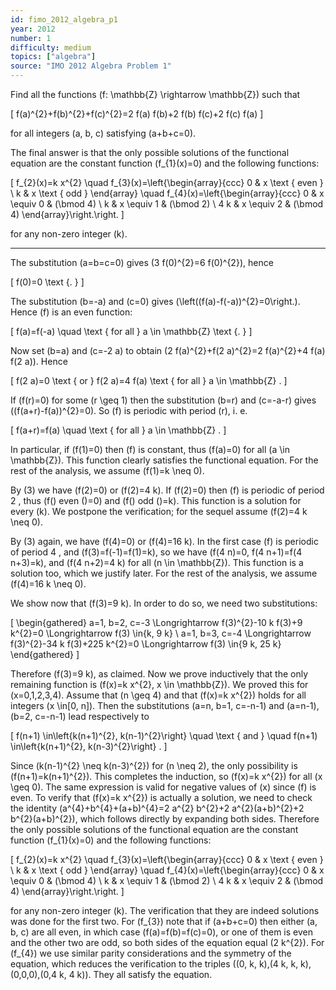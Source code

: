 ```yaml
---
id: fimo_2012_algebra_p1
year: 2012
number: 1
difficulty: medium
topics: ["algebra"]
source: "IMO 2012 Algebra Problem 1"
---
```


Find all the functions \(f: \mathbb{Z} \rightarrow \mathbb{Z}\) such that

\[
f(a)^{2}+f(b)^{2}+f(c)^{2}=2 f(a) f(b)+2 f(b) f(c)+2 f(c) f(a)
\]

for all integers \(a, b, c\) satisfying \(a+b+c=0\).

The final answer is that the only possible solutions of the functional equation are the constant function \(f_{1}(x)=0\) and the following functions:

\[
f_{2}(x)=k x^{2} \quad f_{3}(x)=\left\{\begin{array}{ccc}
0 & x \text { even } \\
k & x \text { odd }
\end{array} \quad f_{4}(x)=\left\{\begin{array}{ccc}
0 & x \equiv 0 & (\bmod 4) \\
k & x \equiv 1 & (\bmod 2) \\
4 k & x \equiv 2 & (\bmod 4)
\end{array}\right.\right.
\]

for any non-zero integer \(k\).

---
The substitution \(a=b=c=0\) gives \(3 f(0)^{2}=6 f(0)^{2}\), hence

\[
f(0)=0 \text {. }
\]

The substitution \(b=-a\) and \(c=0\) gives \(\left((f(a)-f(-a))^{2}=0\right.\). Hence \(f\) is an even function:

\[
f(a)=f(-a) \quad \text { for all } a \in \mathbb{Z} \text {. }
\]

Now set \(b=a\) and \(c=-2 a\) to obtain \(2 f(a)^{2}+f(2 a)^{2}=2 f(a)^{2}+4 f(a) f(2 a)\). Hence

\[
f(2 a)=0 \text { or } f(2 a)=4 f(a) \text { for all } a \in \mathbb{Z} .
\]

If \(f(r)=0\) for some \(r \geq 1\) then the substitution \(b=r\) and \(c=-a-r\) gives \((f(a+r)-f(a))^{2}=0\). So \(f\) is periodic with period \(r\), i. e.

\[
f(a+r)=f(a) \quad \text { for all } a \in \mathbb{Z} .
\]

In particular, if \(f(1)=0\) then \(f\) is constant, thus \(f(a)=0\) for all \(a \in \mathbb{Z}\). This function clearly satisfies the functional equation. For the rest of the analysis, we assume \(f(1)=k \neq 0\).

By (3) we have \(f(2)=0\) or \(f(2)=4 k\). If \(f(2)=0\) then \(f\) is periodic of period 2 , thus \(f(\) even \()=0\) and \(f(\) odd \()=k\). This function is a solution for every \(k\). We postpone the verification; for the sequel assume \(f(2)=4 k \neq 0\).

By (3) again, we have \(f(4)=0\) or \(f(4)=16 k\). In the first case \(f\) is periodic of period 4 , and \(f(3)=f(-1)=f(1)=k\), so we have \(f(4 n)=0, f(4 n+1)=f(4 n+3)=k\), and \(f(4 n+2)=4 k\) for all \(n \in \mathbb{Z}\). This function is a solution too, which we justify later. For the rest of the analysis, we assume \(f(4)=16 k \neq 0\).

We show now that \(f(3)=9 k\). In order to do so, we need two substitutions:

\[
\begin{gathered}
a=1, b=2, c=-3 \Longrightarrow f(3)^{2}-10 k f(3)+9 k^{2}=0 \Longrightarrow f(3) \in\{k, 9 k\} \\
a=1, b=3, c=-4 \Longrightarrow f(3)^{2}-34 k f(3)+225 k^{2}=0 \Longrightarrow f(3) \in\{9 k, 25 k\}
\end{gathered}
\]

Therefore \(f(3)=9 k\), as claimed. Now we prove inductively that the only remaining function is \(f(x)=k x^{2}, x \in \mathbb{Z}\). We proved this for \(x=0,1,2,3,4\). Assume that \(n \geq 4\) and that \(f(x)=k x^{2}\) holds for all integers \(x \in[0, n]\). Then the substitutions \(a=n, b=1, c=-n-1\) and \(a=n-1\), \(b=2, c=-n-1\) lead respectively to

\[
f(n+1) \in\left\{k(n+1)^{2}, k(n-1)^{2}\right\} \quad \text { and } \quad f(n+1) \in\left\{k(n+1)^{2}, k(n-3)^{2}\right\} .
\]

Since \(k(n-1)^{2} \neq k(n-3)^{2}\) for \(n \neq 2\), the only possibility is \(f(n+1)=k(n+1)^{2}\). This completes the induction, so \(f(x)=k x^{2}\) for all \(x \geq 0\). The same expression is valid for negative values of \(x\) since \(f\) is even. To verify that \(f(x)=k x^{2}\) is actually a solution, we need to check the identity \(a^{4}+b^{4}+(a+b)^{4}=2 a^{2} b^{2}+2 a^{2}(a+b)^{2}+2 b^{2}(a+b)^{2}\), which follows directly by expanding both sides. Therefore the only possible solutions of the functional equation are the constant function \(f_{1}(x)=0\) and the following functions:

\[
f_{2}(x)=k x^{2} \quad f_{3}(x)=\left\{\begin{array}{ccc}
0 & x \text { even } \\
k & x \text { odd }
\end{array} \quad f_{4}(x)=\left\{\begin{array}{ccc}
0 & x \equiv 0 & (\bmod 4) \\
k & x \equiv 1 & (\bmod 2) \\
4 k & x \equiv 2 & (\bmod 4)
\end{array}\right.\right.
\]

for any non-zero integer \(k\). The verification that they are indeed solutions was done for the first two. For \(f_{3}\) note that if \(a+b+c=0\) then either \(a, b, c\) are all even, in which case \(f(a)=f(b)=f(c)=0\), or one of them is even and the other two are odd, so both sides of the equation equal \(2 k^{2}\). For \(f_{4}\) we use similar parity considerations and the symmetry of the equation, which reduces the verification to the triples \((0, k, k),(4 k, k, k),(0,0,0),(0,4 k, 4 k)\). They all satisfy the equation.
